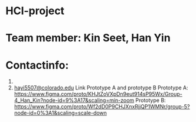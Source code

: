 # HCI-project
# Team member: Kin Seet, Han Yin
# Contactinfo:
1.
2. hayi5507@colorado.edu
Link Prototype A and prototype B
Prototype A:
https://www.figma.com/proto/KHJtZoVXpDn9eut914sP95Wx/Group-4_Han_Kin?node-id=9%3A17&scaling=min-zoom
Prototype B:
https://www.figma.com/proto/Wf2dD0P9CHJXnxRjjQP1WMNr/group-5?node-id=0%3A1&scaling=scale-down
